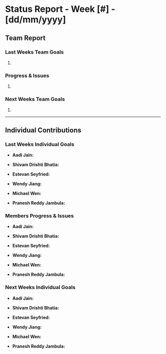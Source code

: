 # Status Report - Week [#] - [dd/mm/yyyy]

## Team Report
<!-- status update for the TA, including an agenda for the project meeting -->

### Last Weeks Team Goals
<!-- should be an exact copy of the third section from last week -->
1. 

### Progress & Issues
<!--  what you did, what worked, what you learned, where you had trouble, and where you are stuck. -->
1. 

### Next Weeks Team Goals
<!-- outline your plans and goals for the following week. 
   For the team report, this subsection should be higher-level and indicate who is responsible for what tasks. Also, it’s good to include longer-term goals in this list as well, to keep the bigger picture in mind and plan beyond just the next week. -->
1. 

***

## Individual Contributions

### Last Weeks Individual Goals

* **Aadi Jain:**

* **Shivam Drishti Bhatia:** 

* **Estevan Seyfried:** 

* **Wendy Jiang:** 

* **Michael Wen:**

* **Pranesh Reddy Jambula:** 

### Members Progress & Issues

* **Aadi Jain:**

* **Shivam Drishti Bhatia:** 

* **Estevan Seyfried:** 

* **Wendy Jiang:** 

* **Michael Wen:**

* **Pranesh Reddy Jambula:** 

### Next Weeks Individual Goals
<!-- Outline your plans and goals for the following week. 
    Bullet points are fine. If tasks from one week aren’t yet complete, they should roll over into tasks for the next week -->
    
* **Aadi Jain:**

* **Shivam Drishti Bhatia:** 

* **Estevan Seyfried:** 

* **Wendy Jiang:** 

* **Michael Wen:**

* **Pranesh Reddy Jambula:** 

<!--stackedit_data:
eyJoaXN0b3J5IjpbMTgyMzExNzUxMF19
-->